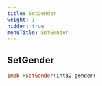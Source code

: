 ```yaml
---
title: SetGender
weight: 1
hidden: true
menuTitle: SetGender
---
```

## SetGender
```perl
$mob->SetGender(int32 gender)
```